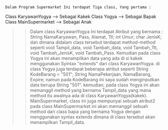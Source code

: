 	Dalam Program Supermarket Ini terdapat Tiga class, Yang pertama :
Class KaryawanYogya --> Sebagai Kakek
Class Yogya --> Sebagai Bapak
Class MainSupermarket --> Sebagai Anak

>> Dalam class KaryawanYogya Ini terdapat Atribut yang bernama : String NamaKaryawan, Pass, Alamat, Ttl;  int Umur; char JenisK; 
dan dimana didalam class tersebut terdapat method-method seperti void Tampil_data, void Tambah_data, void Tambah_Ttl, void Tambah_JenisK, void Tambah_Pass.
>> Kemudian pada class Yogya ini akan menampilkan data yang ada di si kakek menggunakan Syintax "extends" dari class KaryawanYogya. di class Yogya juga terdapat beberapa atribut
seperti String KodeBarang = "501"; String NamaPekerjaan, NamaBarang, Expire; namun pada KodeBarang ini saya sudah menginputkan data berupa String "501". kemudian, pada class Yogya ini 
akan memanggil method yang bernama Tampil_data yang mana method itu awalnya ada di class KaryawanYogya(kakek).
>> MainSupermarket, class ini juga mempunyai sebuah atribut2 pada class MainSupermarket ini akan memanggil sebuah method dari class bapa yang bernama Yogya dengan menggunakan syntax extends dimana di class tersebut akan 
menampilkan Tampil_data. 